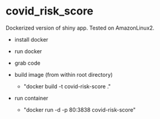 # covid_risk_score

Dockerized version of shiny app.  Tested on AmazonLinux2. 

- install docker

- run docker

- grab code

- build image (from within root directory)
  - "docker build -t covid-risk-score ."
  
- run container 
  - "docker run -d -p 80:3838 covid-risk-score"
